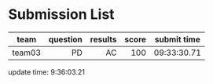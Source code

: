 # Submission List
team    | question  | results  | score | submit time
------|-----:|-----:| ----:|-----
team03 | PD | AC | 100 | 09:33:30.71


update time:  9:36:03.21 
